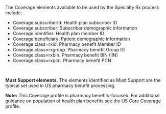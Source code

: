 The Coverage elements available to be used by the Specialty Rx process include:

* Coverage.subscriberId: Health plan subscriber ID
* Coverage.subscriber: Subscriber demographic information
* Coverage.identifier: Health plan member ID
* Coverage.beneficiary: Patient demographic information
* Coverage.class=rxid. Pharmacy benefit Member ID
* Coverage.class=rxgroup. Pharmacy benefit Group ID
* Coverage.class=rxbin. Pharmacy benefit BIN (IIN) 
* Coverage.class=rxpcn. Pharmacy benefit PCN 
<br/>

**Must Support elements.** The elements identified as Must Support are the typical set used in US pharmacy benefit processing.  

**Note:**  This Coverage profile is pharmacy benefits-focused. For additional guidance on population of health plan benefits see the US Core Coverage profile.